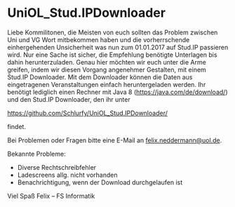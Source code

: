 # UniOL_Stud.IPDownloader

Liebe Kommilitonen, die Meisten von euch sollten das Problem zwischen Uni und VG Wort mitbekommen haben und die vorherrschende einhergehenden Unsicherheit was nun zum 01.01.2017 auf Stud.IP passieren wird. Nur eine Sache ist sicher, die Empfehlung benötigte Unterlagen bis dahin herunterzuladen. Genau hier möchten wir euch unter die Arme greifen, indem wir diesen Vorgang angenehmer Gestalten, mit einem Stud.IP Downloader. Mit dem Downloader können die Daten aus eingetragenen Veranstaltungen einfach heruntergeladen werden. Ihr benötigt lediglich einen Rechner mit Java 8 (https://java.com/de/download/) und den Stud.IP Downloader, den ihr unter 

https://github.com/Schlurfy/UniOL_Stud.IPDownloader/

findet.

Bei Problemen oder Fragen bitte eine E-Mail an felix.neddermann@uol.de.

Bekannte Probleme:

- Diverse Rechtschreibfehler
- Ladescreens allg. nicht vorhanden
- Benachrichtigung, wenn der Download durchgelaufen ist

Viel Spaß
Felix – FS Informatik
